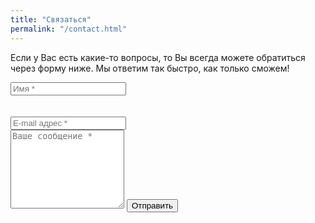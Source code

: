 ```yaml
---
title: "Связаться"
permalink: "/contact.html"
---
```


<form action="https://formspree.io/{{site.email}}" method="POST">    
<p class="mb-4">Если у Вас есть какие-то вопросы, то Вы всегда можете обратиться через форму ниже. Мы ответим так быстро, как только сможем!</p>
<div class="form-group row">
<div class="col-md-6">
<input class="form-control" type="text" name="name" placeholder="Имя *" required>
</div>
<br>
<br>
<div class="col-md-6">
<input class="form-control" type="email" name="_replyto" placeholder="E-mail адрес *" required>
</div>
</div>
<textarea rows="8" class="form-control mb-3" name="message" placeholder="Ваше сообщение *" required></textarea>    
<input class="btn btn-success" type="submit" value="Отправить">
</form>
